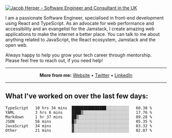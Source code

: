 [![Jacob Herper - Software Engineer and Consultant in the UK](https://res.cloudinary.com/jacobherper/image/upload/v1641506277/gh-image.png)](https://jacobherper.com/)

I am a passionate Software Engineer, specialised in front-end development using React and TypeScript. As an advocate for web performance and accessibility and an evangelist for the Jamstack, I create amazing web applications to make the internet a better place. You can talk to me about anything related to JavaScript, the React ecosystem, Jamstack and the open web.

Always happy to help you grow your tech career through mentorship. Please feel free to reach out, if you need help!

---

<p align="center">
  <strong>More from me:</strong> 
  <a href="https://jacobherper.com/">Website</a> •
  <a href="https://twitter.com/intent/follow?screen_name=jakeherp&tw_p=followbutton">Twitter</a> •
  <a href="https://www.linkedin.com/in/jacobherper/">LinkedIn</a>
</p>

---

## What I've worked on over the last few days:

<!--START_SECTION:waka-->

```text
TypeScript   10 hrs 34 mins  ███████████████░░░░░░░░░░   60.38 %
YAML         3 hrs 6 mins    ████▒░░░░░░░░░░░░░░░░░░░░   17.76 %
Markdown     1 hr 37 mins    ██▒░░░░░░░░░░░░░░░░░░░░░░   09.28 %
JSON         56 mins         █▒░░░░░░░░░░░░░░░░░░░░░░░   05.35 %
JavaScript   34 mins         ▓░░░░░░░░░░░░░░░░░░░░░░░░   03.32 %
Other        21 mins         ▓░░░░░░░░░░░░░░░░░░░░░░░░   02.07 %
```

<!--END_SECTION:waka-->
